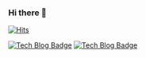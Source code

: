 ### Hi there 👋
[![Hits](https://hits.seeyoufarm.com/api/count/incr/badge.svg?url=https%3A%2F%2Fgithub.com%2FBongjinKim&count_bg=%2379C83D&title_bg=%23555555&icon=&icon_color=%23E7E7E7&title=hits&edge_flat=false)](https://hits.seeyoufarm.com)


[![Tech Blog Badge](http://img.shields.io/badge/-Tech%20blog-black?style=flat-square&logo=github&link=https://github.com/BongjinKim)](https://github.com/BongjinKim/)
[![Tech Blog Badge](https://img.shields.io/badge/Notionbadge-Notion-lightgrey?style=flat-square&logo=github&link=https://github.com/BongjinKim)](https://www.notion.so/Naver-Boostcamp-AI-Tech-b2e5548bda074f4c911a9b3eb4e2cab1)

<!--
**BongjinKim/BongjinKim** is a ✨ _special_ ✨ repository because its `README.md` (this file) appears on your GitHub profile.

Here are some ideas to get you started:

- 🔭 I’m currently working on ...
- 🌱 I’m currently learning ...
- 👯 I’m looking to collaborate on ...
- 🤔 I’m looking for help with ...
- 💬 Ask me about ...
- 📫 How to reach me: ...
- 😄 Pronouns: ...
- ⚡ Fun fact: ...
-->
